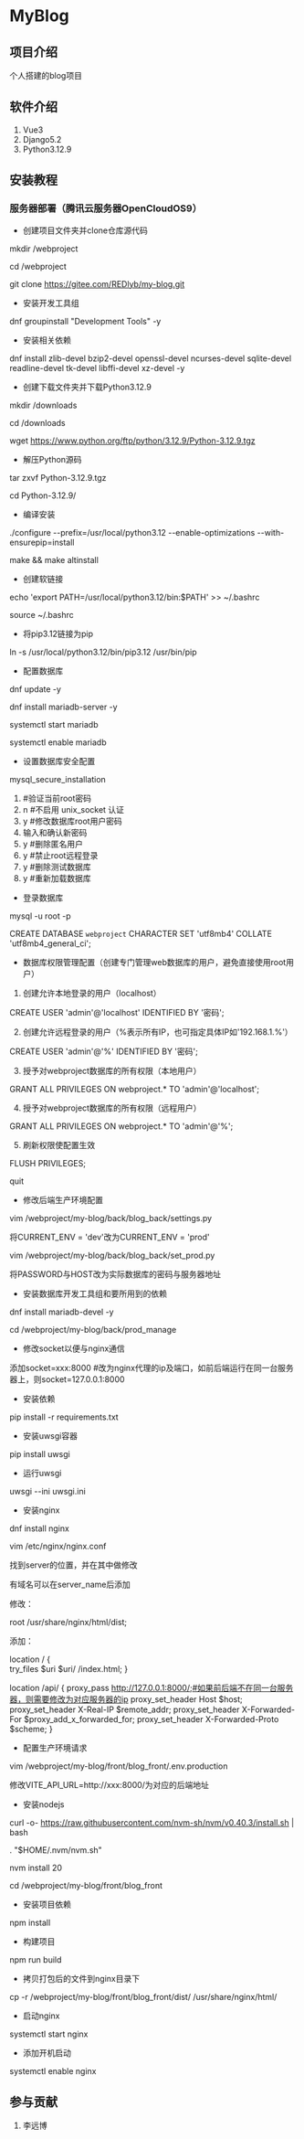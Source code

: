 # MyBlog

## 项目介绍
个人搭建的blog项目

## 软件介绍
1. Vue3
2. Django5.2
3. Python3.12.9


## 安装教程

### 服务器部署（腾讯云服务器OpenCloudOS9）

* 创建项目文件夹并clone仓库源代码

mkdir /webproject

cd /webproject

git clone https://gitee.com/REDlyb/my-blog.git

* 安装开发工具组

dnf groupinstall "Development Tools" -y

* 安装相关依赖

dnf install zlib-devel bzip2-devel openssl-devel ncurses-devel sqlite-devel readline-devel tk-devel libffi-devel xz-devel -y

* 创建下载文件夹并下载Python3.12.9

mkdir /downloads

cd /downloads

wget https://www.python.org/ftp/python/3.12.9/Python-3.12.9.tgz

* 解压Python源码

tar zxvf Python-3.12.9.tgz

cd Python-3.12.9/

* 编译安装

./configure --prefix=/usr/local/python3.12 --enable-optimizations --with-ensurepip=install

make && make altinstall

* 创建软链接

echo 'export PATH=/usr/local/python3.12/bin:$PATH' >> ~/.bashrc

source ~/.bashrc

* 将pip3.12链接为pip

ln -s /usr/local/python3.12/bin/pip3.12 /usr/bin/pip

* 配置数据库

dnf update -y

dnf install mariadb-server -y

systemctl start mariadb

systemctl enable mariadb

* 设置数据库安全配置

mysql_secure_installation

1. #验证当前root密码
2. n #不启用 unix_socket 认证
3. y #修改数据库root用户密码
4. 输入和确认新密码
5. y #删除匿名用户
6. y #禁止root远程登录
7. y #删除测试数据库
8. y #重新加载数据库

* 登录数据库

mysql -u root -p

CREATE DATABASE `webproject` CHARACTER SET 'utf8mb4' COLLATE 'utf8mb4_general_ci';

* 数据库权限管理配置（创建专门管理web数据库的用户，避免直接使用root用户）

1. 创建允许本地登录的用户（localhost）

CREATE USER 'admin'@'localhost' IDENTIFIED BY '密码';

2. 创建允许远程登录的用户（%表示所有IP，也可指定具体IP如'192.168.1.%'）

CREATE USER 'admin'@'%' IDENTIFIED BY '密码';

3. 授予对webproject数据库的所有权限（本地用户）

GRANT ALL PRIVILEGES ON webproject.* TO 'admin'@'localhost';

4. 授予对webproject数据库的所有权限（远程用户）

GRANT ALL PRIVILEGES ON webproject.* TO 'admin'@'%';

5. 刷新权限使配置生效

FLUSH PRIVILEGES;

quit

* 修改后端生产环境配置

vim /webproject/my-blog/back/blog_back/settings.py

将CURRENT_ENV = 'dev'改为CURRENT_ENV = 'prod'

vim /webproject/my-blog/back/blog_back/set_prod.py

将PASSWORD与HOST改为实际数据库的密码与服务器地址

* 安装数据库开发工具组和要所用到的依赖

dnf install mariadb-devel -y

cd /webproject/my-blog/back/prod_manage

* 修改socket以便与nginx通信

添加socket=xxx:8000 #改为nginx代理的ip及端口，如前后端运行在同一台服务器上，则socket=127.0.0.1:8000

* 安装依赖

pip install -r requirements.txt

* 安装uwsgi容器

pip install uwsgi

* 运行uwsgi

uwsgi --ini uwsgi.ini

* 安装nginx

dnf install nginx

vim /etc/nginx/nginx.conf

找到server的位置，并在其中做修改

有域名可以在server_name后添加

修改：

root         /usr/share/nginx/html/dist;

添加：

location / {            
        try_files $uri $uri/ /index.html;
}

location /api/ {
        proxy_pass http://127.0.0.1:8000/;#如果前后端不在同一台服务器，则需要修改为对应服务器的ip
        proxy_set_header Host $host;
        proxy_set_header X-Real-IP $remote_addr;
        proxy_set_header X-Forwarded-For $proxy_add_x_forwarded_for;
        proxy_set_header X-Forwarded-Proto $scheme;
}

* 配置生产环境请求

vim /webproject/my-blog/front/blog_front/.env.production

修改VITE_API_URL=http://xxx:8000/为对应的后端地址

* 安装nodejs

curl -o- https://raw.githubusercontent.com/nvm-sh/nvm/v0.40.3/install.sh | bash

\. "$HOME/.nvm/nvm.sh"

nvm install 20

cd /webproject/my-blog/front/blog_front

* 安装项目依赖

npm install

* 构建项目

npm run build

* 拷贝打包后的文件到nginx目录下

cp -r /webproject/my-blog/front/blog_front/dist/ /usr/share/nginx/html/

* 启动nginx

systemctl start nginx

* 添加开机启动

systemctl enable nginx

## 参与贡献
1. 李远博